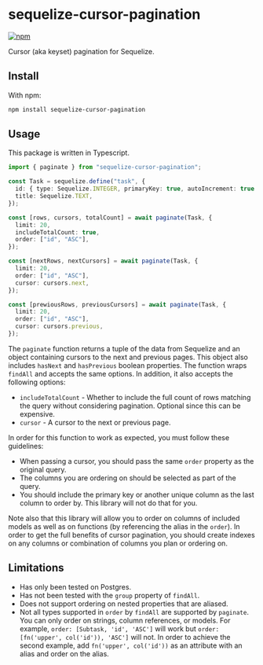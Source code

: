 # sequelize-cursor-pagination

[![npm](https://img.shields.io/npm/v/@unthread-io/sequelize-cursor-pagination)](https://www.npmjs.com/package/@unthread-io/sequelize-cursor-pagination)

Cursor (aka keyset) pagination for Sequelize.

## Install

With npm:

```bash
npm install sequelize-cursor-pagination
```

## Usage

This package is written in Typescript.

```typescript
import { paginate } from "sequelize-cursor-pagination";

const Task = sequelize.define("task", {
  id: { type: Sequelize.INTEGER, primaryKey: true, autoIncrement: true },
  title: Sequelize.TEXT,
});

const [rows, cursors, totalCount] = await paginate(Task, {
  limit: 20,
  includeTotalCount: true,
  order: ["id", "ASC"],
});

const [nextRows, nextCursors] = await paginate(Task, {
  limit: 20,
  order: ["id", "ASC"],
  cursor: cursors.next,
});

const [prewiousRows, previousCursors] = await paginate(Task, {
  limit: 20,
  order: ["id", "ASC"],
  cursor: cursors.previous,
});
```

The `paginate` function returns a tuple of the data from Sequelize and an object
containing cursors to the next and previous pages. This object also includes
`hasNext` and `hasPrevious` boolean properties. The function wraps `findAll` and
accepts the same options. In addition, it also accepts the following options:

- `includeTotalCount` - Whether to include the full count of rows matching the
  query without considering pagination. Optional since this can be expensive.
- `cursor` - A cursor to the next or previous page.

In order for this function to work as expected, you must follow these
guidelines:

- When passing a cursor, you should pass the same `order` property as the
  original query.
- The columns you are ordering on should be selected as part of the query.
- You should include the primary key or another unique column as the last column
  to order by. This library will not do that for you.

Note also that this library will allow you to order on columns of included
models as well as on functions (by referencing the alias in the `order`). In
order to get the full benefits of cursor pagination, you should create indexes
on any columns or combination of columns you plan or ordering on.

## Limitations

- Has only been tested on Postgres.
- Has not been tested with the `group` property of `findAll`.
- Does not support ordering on nested properties that are aliased.
- Not all types supported in `order` by `findAll` are supported by `paginate`.
  You can only order on strings, column references, or models. For example,
  `order: [Subtask, 'id', 'ASC']` will work but
  `order: [fn('upper', col('id')), 'ASC']` will not. In order to achieve the
  second example, add `fn('upper', col('id'))` as an attribute with an alias and
  order on the alias.

